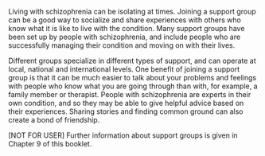 Living with schizophrenia can be isolating at times. Joining a support
group can be a good way to socialize and share experiences with others
who know what it is like to live with the condition. Many support
groups have been set up by people with schizophrenia, and include
people who are successfully managing their condition and moving on
with their lives.

Different groups specialize in different types of support, and can
operate at local, national and international levels. One benefit of
joining a support group is that it can be much easier to talk about
your problems and feelings with people who know what you are going
through than with, for example, a family member or therapist. People
with schizophrenia are experts in their own condition, and so they may
be able to give helpful advice based on their experiences. Sharing
stories and finding common ground can also create a bond of
friendship.

[NOT FOR USER] Further information about support groups is given in
Chapter 9 of this booklet.
